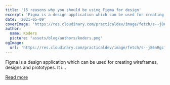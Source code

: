 ```yaml
---
title: '15 reasons why you should be using Figma for design'
excerpt: 'Figma is a design application which can be used for creating wireframes, designs and prototypes. It i...'
date: '2021-05-09'
coverImage: 'https://res.cloudinary.com/practicaldev/image/fetch/s--j86nRgcf--/c_imagga_scale,f_auto,fl_progressive,h_420,q_auto,w_1000/https://dev-to-uploads.s3.amazonaws.com/uploads/articles/x2pymqcz3xd4ex1g2j4d.png'
author:
  name: Koders
  picture: "assets/blog/authors/koders.png"
ogImage:
  url: 'https://res.cloudinary.com/practicaldev/image/fetch/s--j86nRgcf--/c_imagga_scale,f_auto,fl_progressive,h_420,q_auto,w_1000/https://dev-to-uploads.s3.amazonaws.com/uploads/articles/x2pymqcz3xd4ex1g2j4d.png'
---
```


Figma is a design application which can be used for creating wireframes, designs and prototypes. It i...

[Read more](https://dev.to/andrewbaisden/15-reasons-why-you-should-be-using-figma-for-design-nd5)
